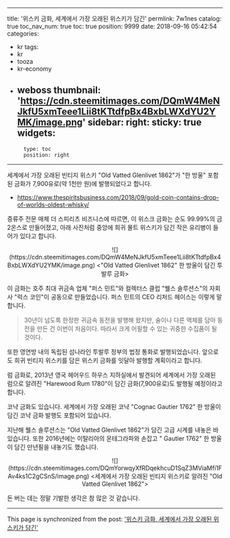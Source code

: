 
---
title: '위스키 금화, 세계에서 가장 오래된 위스키가 담긴'
permlink: 7w1nes
catalog: true
toc_nav_num: true
toc: true
position: 9999
date: 2018-09-16 05:42:54
categories:
- kr
tags:
- kr
- tooza
- kr-economy
- weboss
thumbnail: 'https://cdn.steemitimages.com/DQmW4MeNJkfU5xmTeee1Lii8tKTtdfpBx4BxbLWXdYU2YMK/image.png'
sidebar:
    right:
        sticky: true
widgets:
    -
        type: toc
        position: right
---


세계에서 가장 오래된 빈티지 위스키 "Old Vatted Glenlivet 1862"가 "한 방울" 포함된 금화가 7,900유로(약 1천만 원)에 발행되었다고 합니다. 

- https://www.thespiritsbusiness.com/2018/09/gold-coin-contains-drop-of-worlds-oldest-whisky/

증류주 전문 매체 더 스피리츠 비즈니스에 따르면, 이 위스크 금화는 순도 99.99%의 금 2온스로 만들어졌고, 아래 사진처럼 중앙에 희귀 몰트 위스키가 담긴 작은 유리병이 들어가 있다고 합니다.  

<center>
![](https://cdn.steemitimages.com/DQmW4MeNJkfU5xmTeee1Lii8tKTtdfpBx4BxbLWXdYU2YMK/image.png)
<"Old Vatted Glenlivet 1862" 한 방울이 담긴 투발루 금화>
</center>

이 금화는 호주 최대 귀금속 업체 "퍼스 민트"와 컬렉터스 클럽 "웰스 솔루션스"의 자회사 "럭스 코인"이 공동으로 만들었습니다. 퍼스 민트의 CEO 리처드 헤이스는 이렇게 말합니다.  

>30년이 넘도록 한정판 귀금속 동전을 발행해 왔지만, 술이나 다른 액체를 담아 동전을 만든 건 이번이 처음이다. 따라서 크게 어필할 수 있는 귀중한 수집품이 될 것이다. 

또한 영연방 내의 독립된 섬나라인 투발루 정부의 법정 통화로 발행되었습니다. 앞으로도 희귀 빈티지 위스키를 담은 위스키 금화를 잇달아 발행할 계획이라고 합니다. 

럼 금화로, 2013년 영국 헤어우드 하우스 지하실에서 발견되어 세계에서 가장 오래된 럼으로 알려진 "Harewood Rum 1780"이 담긴 금화(7,900유로)도 발행될 예정이라고 합니다.  

코냑 금화도 있습니다. 세계에서 가장 오래된 코냑 "Cognac Gautier 1762" 한 방울이 담긴 코냑 금화 발행도  포함되어 있습니다.  

지난해 웰스 솔루션스는 "Old Vatted Glenlivet 1862"가 담긴 고급 시계를 내놓은 바 있습니다. 또한 2016년에는 이탈리아의 몬테그라파와 손잡고 " Gautier 1762" 한 방울이 담긴 만년필을 내놓기도 했습니다. 


<center>
![](https://cdn.steemitimages.com/DQmYorwqyXfRDqekhcuD1SqZ3MViaMfi1FAv4ks1C2gCSnS/image.png)
<세계에서 가장 오래된 빈티지 위스키로 알려진 "Old Vatted Glenlivet 1862">
</center>


돈 버는 데는 정말 기발한 생각은 참 많은 것 같습니다.

- - -

This page is synchronized from the post: ['위스키 금화, 세계에서 가장 오래된 위스키가 담긴'](https://steemit.com/@pius.pius/7w1nes)
